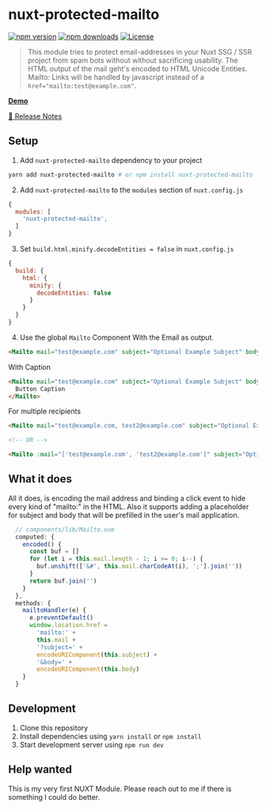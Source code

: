 # nuxt-protected-mailto

[![npm version][npm-version-src]][npm-version-href]
[![npm downloads][npm-downloads-src]][npm-downloads-href]
[![License][license-src]][license-href]

> This module tries to protect email-addresses in your Nuxt SSG / SSR project from spam bots without without sacrificing usability. The HTML output of the mail geht's encoded to HTML Unicode Entities. Mailto: Links will be handled by javascript instead of a `href="mailto:test@example.com"`.

[**Demo**](https://mmoollllee.github.io/nuxt-protected-mailto/)

[📖 Release Notes](./CHANGELOG.md)

## Setup

1. Add `nuxt-protected-mailto` dependency to your project

```bash
yarn add nuxt-protected-mailto # or npm install nuxt-protected-mailto
```

2. Add `nuxt-protected-mailto` to the `modules` section of `nuxt.config.js`

```js
{
  modules: [
    'nuxt-protected-mailto',
  ]
}
```

3. Set `build.html.minify.decodeEntities = false` in `nuxt.config.js`

```js
{
  build: {
    html: {
      minify: {
        decodeEntities: false
      }
    }
  }
}
```

4. Use the global `Mailto` Component
With the Email as output.
```html 
<Mailto mail="test@example.com" subject="Optional Example Subject" body="Optional Placeholder Body" title="Write me a email" />
```

With Caption
```html 
<Mailto mail="test@example.com" subject="Optional Example Subject" body="Optional Placeholder Body" title="Write me a email">
  Button Caption
</Mailto>
```

For multiple recipients
```html
<Mailto mail="test@example.com, test2@example.com" subject="Optional Example Subject" body="Optional Placeholder Body" title="Write me a email" />

<!-- OR -->

<Mailto :mail="['test@example.com', 'test2@example.com']" subject="Optional Example Subject" body="Optional Placeholder Body" title="Write me a email" />
```

## What it does

All it does, is encoding the mail address and binding a click event to hide every kind of "mailto:" in the HTML. Also it supports adding a placeholder for subject and body that will be prefilled in the user's mail application.

```js
  // components/lib/Mailto.vue
  computed: {
    encoded() {
      const buf = []
      for (let i = this.mail.length - 1; i >= 0; i--) {
        buf.unshift(['&#', this.mail.charCodeAt(i), ';'].join(''))
      }
      return buf.join('')
    }
  },
  methods: {
    mailtoHandler(e) {
      e.preventDefault()
      window.location.href =
        'mailto:' +
        this.mail +
        '?subject=' +
        encodeURIComponent(this.subject) +
        '&body=' +
        encodeURIComponent(this.body)
    }
  }
```

## Development

1. Clone this repository
2. Install dependencies using `yarn install` or `npm install`
3. Start development server using `npm run dev`

## Help wanted

This is my very first NUXT Module. Please reach out to me if there is something I could do better.

<!-- Badges -->
[npm-version-src]: https://img.shields.io/npm/v/nuxt-protected-mailto/latest.svg?style=flat-square
[npm-version-href]: https://npmjs.com/package/nuxt-protected-mailto

[npm-downloads-src]: https://img.shields.io/npm/dt/nuxt-protected-mailto.svg?style=flat-square
[npm-downloads-href]: https://npmjs.com/package/nuxt-protected-mailto

[circle-ci-src]: https://img.shields.io/circleci/project/github/.svg?style=flat-square
[circle-ci-href]: https://circleci.com/gh/

[codecov-src]: https://img.shields.io/codecov/c/github/.svg?style=flat-square
[codecov-href]: https://codecov.io/gh/

[license-src]: https://img.shields.io/npm/l/nuxt-protected-mailto.svg?style=flat-square
[license-href]: https://npmjs.com/package/nuxt-protected-mailto
